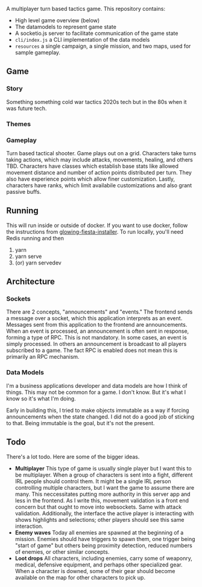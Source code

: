 A multiplayer turn based tactics game. This repository contains:

- High level game overview (below)
- The datamodels to represent game state
- A socketio.js server to facilitate communication of the game state
- `cli/index.js` a CLI implementation of the data models
- `resources` a single campaign, a single mission, and two maps, used for sample gameplay.


## Game
### Story
Something something cold war tactics 2020s tech but in the 80s when it was future tech.

### Themes

### Gameplay
Turn based tactical shooter. Game plays out on a grid. Characters take turns taking actions, which may include attacks, movements, healing, and others TBD. Characters have classes which establish base stats like allowed movement distance and number of action points distributed per turn. They also have experience points which allow finer customization. Lastly, characters have ranks, which limit availabile customizations and also grant passive buffs.

## Running

This will run inside or outside of docker. If you want to use docker, follow the
instructions from [glowing-fiesta-installer](https://github.com/altintx/glowing-fiesta-installer).
To run locally, you'll need Redis running and then

1. yarn
2. yarn serve
3. (or) yarn servedev
## Architecture

### Sockets
There are 2 concepts, "announcements" and "events." The frontend sends a message
over a socket, which this application interprets as an event. Messages sent from
this application to the frontend are announcements. When an event is processed,
an announcement is often sent in response, forming a type of RPC. This is not
mandatory. In some cases, an event is simply processed. In others an announcement
is broadcast to all players subscribed to a game. The fact RPC is enabled does
not mean this is primarily an RPC mechanism.

### Data Models
I'm a business applications developer and data models are how I think of things.
This may not be common for a game. I don't know. But it's what I know so it's
what I'm doing.

Early in building this, I tried to make objects immutable as a way if forcing
announcements when the state changed. I did not do a good job of sticking to that.
Being immutable is the goal, but it's not the present. 

## Todo
There's a lot todo. Here are some of the bigger ideas.

- **Multiplayer** This type of game is usually single player but I want this to be multiplayer. When a group of characters is sent into a fight, different IRL people should control them. It might be a single IRL person controlling multiple characters, but I want the game to assume there are many. This neccessitates putting more authority in this server app and less in the frontend. As I write this, movement validation is a front end concern but that ought to move into websockets. Same with attack validation. Additionally, the interface the active player is interacting with shows highlights and selections; other players should see this same interaction.
- **Enemy waves** Today all enemies are spawned at the beginning of a mission. Enemies should have triggers to spawn them, one trigger being "start of game" but others being proximity detection, reduced numbers of enemies, or other similar concepts.
- **Loot drops** All characters, including enemies, carry some of weaponry, medical, defensive equipment, and perhaps other specialized gear. When a character is downed, some of their gear should become available on the map for other characters to pick up. 
